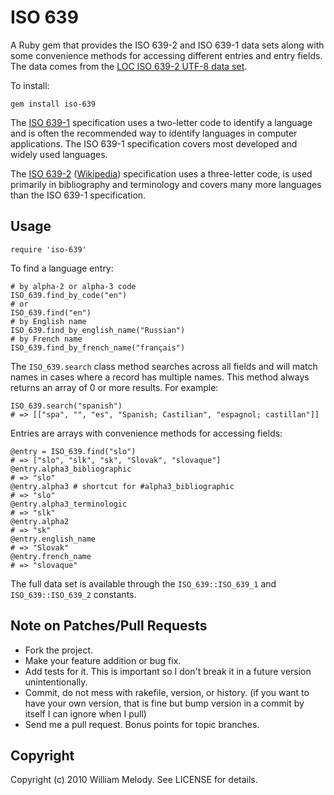 # ISO 639

A Ruby gem that provides the ISO 639-2 and ISO 639-1 data sets along with some convenience methods for accessing different entries and entry fields. The data comes from the [LOC ISO 639-2 UTF-8 data set](http://www.loc.gov/standards/iso639-2/ascii_8bits.html).

To install:

    gem install iso-639

The [ISO 639-1](http://en.wikipedia.org/wiki/ISO_639-1) specification uses a two-letter code to identify a language and is often the recommended way to identify languages in computer applications. The ISO 639-1 specification covers most developed and widely used languages.

The [ISO 639-2](http://www.loc.gov/standards/iso639-2/) ([Wikipedia](http://en.wikipedia.org/wiki/ISO_639-2)) specification uses a three-letter code, is used primarily in bibliography and terminology and covers many more languages than the ISO 639-1 specification.

## Usage

    require 'iso-639'

To find a language entry:

    # by alpha-2 or alpha-3 code
    ISO_639.find_by_code("en")
    # or
    ISO_639.find("en")
    # by English name
    ISO_639.find_by_english_name("Russian")
    # by French name
    ISO_639.find_by_french_name("français")

The `ISO_639.search` class method searches across all fields and will
match names in cases where a record has multiple names. This method
always returns an array of 0 or more results. For example:

    ISO_639.search("spanish")
    # => [["spa", "", "es", "Spanish; Castilian", "espagnol; castillan"]]

Entries are arrays with convenience methods for accessing fields:

    @entry = ISO_639.find("slo")
    # => ["slo", "slk", "sk", "Slovak", "slovaque"]
    @entry.alpha3_bibliographic
    # => "slo"
    @entry.alpha3 # shortcut for #alpha3_bibliographic
    # => "slo"
    @entry.alpha3_terminologic
    # => "slk"
    @entry.alpha2
    # => "sk"
    @entry.english_name
    # => "Slovak"
    @entry.french_name
    # => "slovaque"

The full data set is available through the `ISO_639::ISO_639_1` and `ISO_639::ISO_639_2` constants.

## Note on Patches/Pull Requests

* Fork the project.
* Make your feature addition or bug fix.
* Add tests for it. This is important so I don't break it in a
  future version unintentionally.
* Commit, do not mess with rakefile, version, or history.
  (if you want to have your own version, that is fine but
   bump version in a commit by itself I can ignore when I pull)
* Send me a pull request. Bonus points for topic branches.

## Copyright

Copyright (c) 2010 William Melody. See LICENSE for details.
